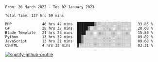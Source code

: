 <!--START_SECTION:waka-->

```text
From: 20 March 2022 - To: 02 January 2023

Total Time: 137 hrs 59 mins

PHP              46 hrs 42 mins  ████████▒░░░░░░░░░░░░░░░░   33.85 %
C#               28 hrs 32 mins  █████▒░░░░░░░░░░░░░░░░░░░   20.68 %
Blade Template   21 hrs 23 mins  ████░░░░░░░░░░░░░░░░░░░░░   15.50 %
Python           13 hrs 32 mins  ██▒░░░░░░░░░░░░░░░░░░░░░░   09.82 %
JavaScript       13 hrs 21 mins  ██▒░░░░░░░░░░░░░░░░░░░░░░   09.68 %
CSHTML           4 hrs 33 mins   ▓░░░░░░░░░░░░░░░░░░░░░░░░   03.31 %
```

<!--END_SECTION:waka-->
[![spotify-github-profile](https://spotify-github-profile.vercel.app/api/view?uid=c00zprrvy9xiloa9qnco3hmng&cover_image=true&theme=novatorem&show_offline=false&background_color=121212&bar_color=53b14f&bar_color_cover=false)](https://spotify-github-profile.vercel.app/api/view?uid=c00zprrvy9xiloa9qnco3hmng&redirect=true)
